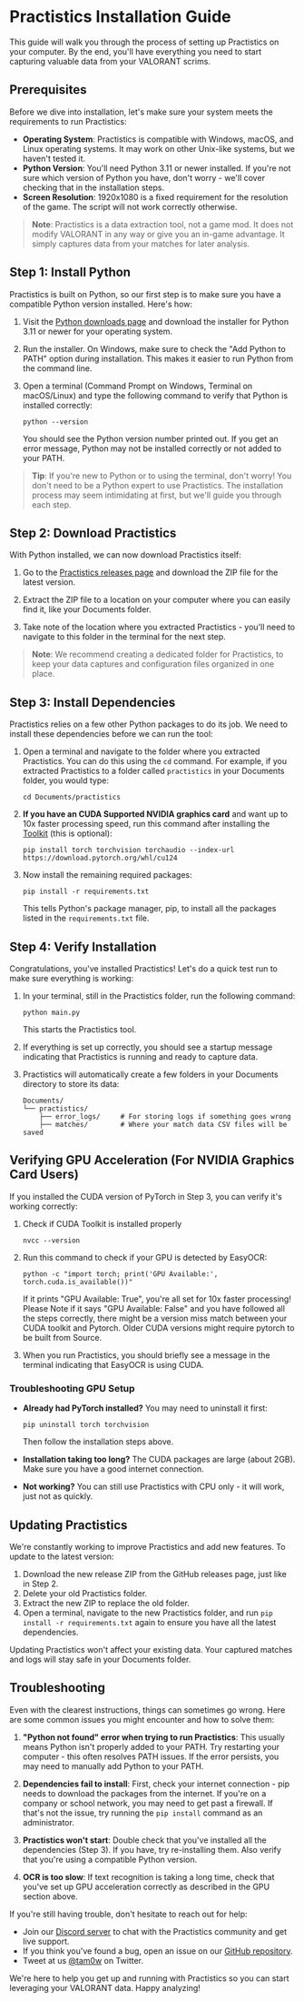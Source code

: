 # Practistics Installation Guide

This guide will walk you through the process of setting up Practistics on your computer. By the end, you'll have everything you need to start capturing valuable data from your VALORANT scrims.

## Prerequisites

Before we dive into installation, let's make sure your system meets the requirements to run Practistics:

- **Operating System**: Practistics is compatible with Windows, macOS, and Linux operating systems. It may work on other Unix-like systems, but we haven't tested it. 
- **Python Version**: You'll need Python 3.11 or newer installed. If you're not sure which version of Python you have, don't worry - we'll cover checking that in the installation steps.
- **Screen Resolution**: 1920x1080 is a fixed requirement for the resolution of the game. The script will not work correctly otherwise.

> **Note**: Practistics is a data extraction tool, not a game mod. It does not modify VALORANT in any way or give you an in-game advantage. It simply captures data from your matches for later analysis.

## Step 1: Install Python

Practistics is built on Python, so our first step is to make sure you have a compatible Python version installed. Here's how:

1. Visit the [Python downloads page](https://www.python.org/downloads/release/python-3116/) and download the installer for Python 3.11 or newer for your operating system.
   
2. Run the installer. On Windows, make sure to check the "Add Python to PATH" option during installation. This makes it easier to run Python from the command line.
   
3. Open a terminal (Command Prompt on Windows, Terminal on macOS/Linux) and type the following command to verify that Python is installed correctly:
   
   ```
   python --version
   ```
   
   You should see the Python version number printed out. If you get an error message, Python may not be installed correctly or not added to your PATH. 

> **Tip**: If you're new to Python or to using the terminal, don't worry! You don't need to be a Python expert to use Practistics. The installation process may seem intimidating at first, but we'll guide you through each step.

## Step 2: Download Practistics

With Python installed, we can now download Practistics itself:

1. Go to the [Practistics releases page](https://github.com/tam0w/valorant-data-extraction/releases) and download the ZIP file for the latest version.

2. Extract the ZIP file to a location on your computer where you can easily find it, like your Documents folder.
   
3. Take note of the location where you extracted Practistics - you'll need to navigate to this folder in the terminal for the next step.

> **Note**: We recommend creating a dedicated folder for Practistics, to keep your data captures and configuration files organized in one place.

## Step 3: Install Dependencies

Practistics relies on a few other Python packages to do its job. We need to install these dependencies before we can run the tool:

1. Open a terminal and navigate to the folder where you extracted Practistics. You can do this using the `cd` command. For example, if you extracted Practistics to a folder called `practistics` in your Documents folder, you would type:
   
   ```
   cd Documents/practistics
   ```

2. **If you have an CUDA Supported NVIDIA graphics card** and want up to 10x faster processing speed, run this command after installing the [Toolkit](https://developer.nvidia.com/cuda-12-4-0-download-archive) (this is optional):
   
   ```
   pip install torch torchvision torchaudio --index-url https://download.pytorch.org/whl/cu124
   ```
   
3. Now install the remaining required packages:
   
   ```
   pip install -r requirements.txt
   ```
   
   This tells Python's package manager, pip, to install all the packages listed in the `requirements.txt` file.

## Step 4: Verify Installation

Congratulations, you've installed Practistics! Let's do a quick test run to make sure everything is working:

1. In your terminal, still in the Practistics folder, run the following command:
   
   ```
   python main.py
   ```
   
   This starts the Practistics tool.
   
2. If everything is set up correctly, you should see a startup message indicating that Practistics is running and ready to capture data.
   
3. Practistics will automatically create a few folders in your Documents directory to store its data:
   
   ```
   Documents/
   └── practistics/
       ├── error_logs/     # For storing logs if something goes wrong
       ├── matches/        # Where your match data CSV files will be saved
   ```

## Verifying GPU Acceleration (For NVIDIA Graphics Card Users)

If you installed the CUDA version of PyTorch in Step 3, you can verify it's working correctly:
1. Check if CUDA Toolkit is installed properly 
   ``` 
   nvcc --version
   ```

2. Run this command to check if your GPU is detected by EasyOCR:
   
   ```
   python -c "import torch; print('GPU Available:', torch.cuda.is_available())"
   ```
   
   If it prints "GPU Available: True", you're all set for 10x faster processing!
   Please Note if it says "GPU Available: False" and you have followed all the steps correctly, there might be a version miss match between your CUDA toolkit and Pytorch.
   Older CUDA versions might require pytorch to be built from Source.
   
4. When you run Practistics, you should briefly see a message in the terminal indicating that EasyOCR is using CUDA.

### Troubleshooting GPU Setup

- **Already had PyTorch installed?** You may need to uninstall it first:
  ```
  pip uninstall torch torchvision
  ```
  Then follow the installation steps above.

- **Installation taking too long?** The CUDA packages are large (about 2GB). Make sure you have a good internet connection.

- **Not working?** You can still use Practistics with CPU only - it will work, just not as quickly.

## Updating Practistics

We're constantly working to improve Practistics and add new features. To update to the latest version:

1. Download the new release ZIP from the GitHub releases page, just like in Step 2.
2. Delete your old Practistics folder.
3. Extract the new ZIP to replace the old folder.
4. Open a terminal, navigate to the new Practistics folder, and run `pip install -r requirements.txt` again to ensure you have all the latest dependencies.

Updating Practistics won't affect your existing data. Your captured matches and logs will stay safe in your Documents folder.

## Troubleshooting

Even with the clearest instructions, things can sometimes go wrong. Here are some common issues you might encounter and how to solve them:

1. **"Python not found" error when trying to run Practistics**: This usually means Python isn't properly added to your PATH. Try restarting your computer - this often resolves PATH issues. If the error persists, you may need to manually add Python to your PATH.
   
2. **Dependencies fail to install**: First, check your internet connection - pip needs to download the packages from the internet. If you're on a company or school network, you may need to get past a firewall. If that's not the issue, try running the `pip install` command as an administrator.
   
3. **Practistics won't start**: Double check that you've installed all the dependencies (Step 3). If you have, try re-installing them. Also verify that you're using a compatible Python version.

4. **OCR is too slow**: If text recognition is taking a long time, check that you've set up GPU acceleration correctly as described in the GPU section above.

If you're still having trouble, don't hesitate to reach out for help:

- Join our [Discord server](https://discord.gg/2eQ85rcQSQ) to chat with the Practistics community and get live support.
- If you think you've found a bug, open an issue on our [GitHub repository](https://github.com/tam0w/valorant-data-extraction/issues).
- Tweet at us [@tam0w](https://twitter.com/tam0w) on Twitter.

We're here to help you get up and running with Practistics so you can start leveraging your VALORANT data. Happy analyzing!
